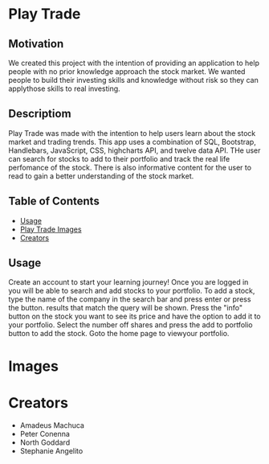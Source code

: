 # Play Trade 

## Motivation
We created this project with the intention of providing an application 
to help people with no prior knowledge approach the stock market. We wanted people to build their investing skills and knowledge without risk so they can applythose skills to real investing.

## Descriptiom 

Play Trade was made with the intention to help users learn about the stock market and trading trends. This app uses a combination of SQL, Bootstrap, Handlebars, JavaScript, CSS, highcharts API, and twelve data API. THe user can search for stocks to add to their portfolio and track the real life perfomance of the stock. There is also informative content 
for the user to read to gain a better understanding of the stock market.

## Table of Contents 

- [Usage](#usage)
- [Play Trade Images](#images)
- [Creators](#creators)

## Usage 

Create an account to start your learning journey! Once you are logged in you will be able to search and add stocks to your portfolio. To add a stock, type the name of the company in the search bar and press enter or press the button. results that match the query will be shown. Press the "info" button on the stock you want to see its price and have the option to add it to your portfolio. Select the number off shares and press the add to portfolio button to add the stock. Goto the home page to viewyour portfolio.


# Images

# Creators

- Amadeus Machuca
- Peter Conenna
- North Goddard 
- Stephanie Angelito 


